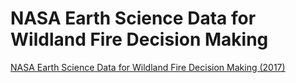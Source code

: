 
# NASA Earth Science Data for Wildland Fire Decision Making

[NASA Earth Science Data for Wildland Fire Decision Making (2017)](https://appliedsciences.nasa.gov/join-mission/training/english/arset-nasa-earth-science-data-wildland-fire-decision-making)